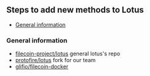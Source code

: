 ## Steps to add  new methods to Lotus

- [General information](#general-information)



### General information

- [filecoin-project/lotus](https://github.com/filecoin-project/lotus)  general lotus's repo
- [protofire/lotus](https://github.com/protofire/lotus) fork for our team
- [glifio/filecoin-docker](https://github.com/glifio/filecoin-docker)

### 
